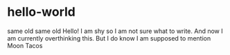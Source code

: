 # hello-world
same old same old
Hello! 
I am shy so I am not sure what to write. And now I am currently overthinking this. But I do know I am supposed to mention Moon Tacos
